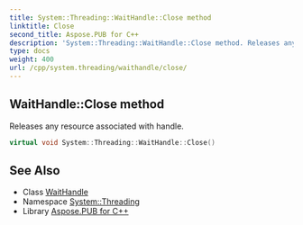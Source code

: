 ```yaml
---
title: System::Threading::WaitHandle::Close method
linktitle: Close
second_title: Aspose.PUB for C++
description: 'System::Threading::WaitHandle::Close method. Releases any resource associated with handle in C++.'
type: docs
weight: 400
url: /cpp/system.threading/waithandle/close/
---
```

## WaitHandle::Close method


Releases any resource associated with handle.

```cpp
virtual void System::Threading::WaitHandle::Close()
```

## See Also

* Class [WaitHandle](../)
* Namespace [System::Threading](../../)
* Library [Aspose.PUB for C++](../../../)
